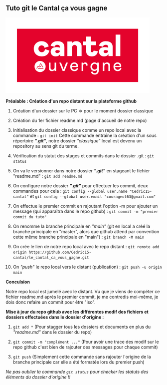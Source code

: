 **Tuto git le Cantal ça vous gagne**
--

![](img/CANTAL_Logo_Rouge_RVB_72dpi.png)

**Préalable : Création d'un repo distant sur la plateforme github**

1. Création d'un dossier sur le PC => pour le moment dossier classique

2. Création du 1er fichier readme.md (page d'accueil de notre repo)

3. Initialisation du dossier classique comme un repo local avec la commande : ```git init```
Cette commande entraîne la création d'un sous répertoire ***".git"***, notre dossier *"classique"* local est devenu un repository au sens git du terme.

4. Vérification du statut des stages et commits dans le dossier .git : ```git status```

5. On va le versionner dans notre dossier ***".git"*** en stageant le fichier "readme.md" : ```git add readme.md```

6. On configure notre dossier ***".git"*** pour effectuer les commit, deux commandes pour cela : ```git config --global user.name "Cedric15-cantal"``` et ```git config --global user.email "courageot63@gmail.com"```

7. On effectue le premier commit en rajoutant l'option -m pour ajouter un message (qui apparaîtra dans le repo github) : ```git commit -m "premier commit du tuto"```

8. On renomme la branche principale en *"main"* (git en local a créé la branche principale en "master", alors que github attend par convention cette même branche principale en "main") : ```git branch -M main```

9. On crée le lien de notre repo local avec le repo distant : ```git remote add origin https://github.com/Cedric15-cantal/le_cantal_ca_vous_gagne.git```

10. On *"push"* le repo local vers le distant (publication) : ```git push -u origin main```

**Conculsion**

Notre repo local est jumelé avec le distant. Vu que je viens de compéter ce fichier readme.md après le premier commit, je me contredis moi-même, je dois donc refaire un commit pour être "iso".

**Mise à jour du repo github avec les différentes modif des fichiers et dossiers effectuées dans le dossier d'origine :**

1. ```git add *``` (Pour stagger tous les dossiers et documents en plus du *"readme.md"* dans le dossier du repo)

2. ```git commit -m "complément ..."``` (Pour avoir une trace des modif sur le repo github c'est bien de rajouter des messages pour chaque commit)

3. ```git push``` (Simplement cette commande sans rajouter l'origine de la branche principale car elle a été formatée lors du premier push)

*Ne pas oublier la commande ```git status``` pour checker les statuts des éléments du dossier d'origine !!*